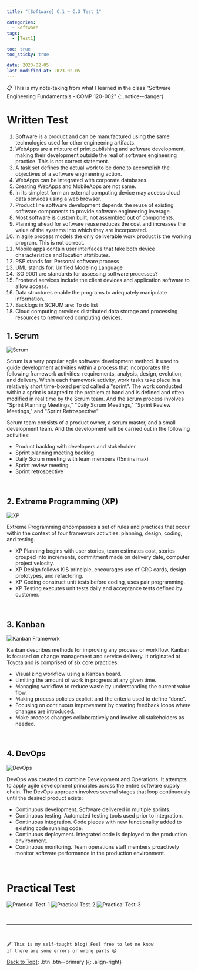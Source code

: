 ```yaml
---
title: "[Software] C.1 ~ C.3 Test 1"

categories:
  - Software
tags:
  - [Test1]

toc: true
toc_sticky: true

date: 2023-02-05
last_modified_at: 2023-02-05
---
```


<!-- {% capture notice-2 %}

📋 This is the tech-news archives to help me keep track of what I am interested in!

- Reference tech news link: <https://thenextweb.com/news/blockchain-development-tech-career>
  {% endcapture %}

<div class="notice--danger">{{ notice-2 | markdownify }}</div> -->

📋 This is my note-taking from what I learned in the class "Software Engineering Fundamentals - COMP 120-002"
{: .notice--danger}

# Written Test

1. Software is a product and can be manufactured using the same technologies used for other engineering artifacts.
2. WebApps are a mixture of print publishing and software development, making their development outside the real of software engineering practice. This is not correct statement.
3. A task set defines the actual work to be done to accomplish the objectives of a software engineering action.
4. WebApps can be integrated with corporate databases.
5. Creating WebApps and MobileApps are not same.
6. In its simplest form an external computing device may access cloud data services using a web browser.
7. Product line software development depends the reuse of existing software components to provide software engineering leverage.
8. Most software is custom built, not assembled out of components.
9. Planning ahead for software reuse reduces the cost and increases the value of the systems into which they are incorporated.
10. In agile process models the only deliverable work product is the working program. This is not correct.
11. Mobile apps contain user interfaces that take both device characteristics and location attrtibutes.
12. PSP stands for: Personal software process
13. UML stands for: Unified Modeling Language
14. ISO 9001 are standards for assessing software processes?
15. Frontend services include the client devices and application software to allow access.
16. Data structures enable the programs to adequately manipulate information.
17. Backlogs in SCRUM are: To do list
18. Cloud computing provides distributed data storage and processing resources to networked computing devices.

## 1. Scrum

![Scrum](../../../assets/images/Scrum.png)

Scrum is a very popular agile software development method. It used to guide development activities within a process that incorporates the following framework activities: requirements, analysis, design, evolution, and delivery. Within each framework activity, work tasks take place in a relatively short time-boxed period called a "sprint". The work conducted within a sprint is adapted to the problem at hand and is defined and often modified in real time by the Scrum team. And the scrum process involves "Sprint Planning Meetings," "Daily Scrum Meetings," "Sprint Review Meetings," and "Sprint Retrospective"

Scrum team consists of a product owner, a scrum master, and a small development team. And the development will be carried out in the following activities:

- Product backlog with developers and stakeholder
- Sprint planning meeting backlog
- Daily Scrum meeting with team members (15mins max)
- Sprint review meeting
- Sprint retrospective

<br>

## 2. Extreme Programming (XP)

![XP](../../../assets/images/XP.png)

Extreme Programming encompasses a set of rules and practices that occur within the context of four framework activities: planning, design, coding, and testing.

- XP Planning begins with user stories, team estimates cost, stories grouped into increments, commitment made on delivery date, computer project velocity.
- XP Design follows KIS principle, encourages use of CRC cards, design prototypes, and refactoring.
- XP Coding construct unit tests before coding, uses pair programming.
- XP Testing executes unit tests daily and acceptance tests defined by customer.

<br>

## 3. Kanban

![Kanban Framework](../../../assets/images/Kanban%20Framework.png)

Kanban describes methods for improving any process or workflow. Kanban is focused on change management and service delivery. It originated at Toyota and is comprised of six core practices:

- Visualizing workflow using a Kanban board.
- Limiting the amount of work in progress at any given time.
- Managing workflow to reduce waste by understanding the current value flow.
- Making process policies explicit and the criteria used to define “done”.
- Focusing on continuous improvement by creating feedback loops where changes are introduced.
- Make process changes collaboratively and involve all stakeholders as needed.

<br>

## 4. DevOps

![DevOps](../../../assets/images/DevOps.png)

DevOps was created to combine Development and Operations. It attempts to apply agile development principles across the entire software supply chain. The DevOps approach involves several stages that loop continuously until the desired product exists:

- Continuous development. Software delivered in multiple sprints.
- Continuous testing. Automated testing tools used prior to integration.
- Continuous integration. Code pieces with new functionality added to existing code running code.
- Continuous deployment. Integrated code is deployed to the production environment.
- Continuous monitoring. Team operations staff members proactively monitor software performance in the production environment.

<br>

# Practical Test

![Practical Test-1](../../../assets/images/Practical%20Test-1.jpg)
![Practical Test-2](../../../assets/images/Practical%20Test-2.jpg)
![Practical Test-3](../../../assets/images/Practical%20Test-3.jpg)

<br>

---

<br>

    🖋️ This is my self-taught blog! Feel free to let me know
    if there are some errors or wrong parts 😆

[Back to Top](#){: .btn .btn--primary }{: .align-right}
